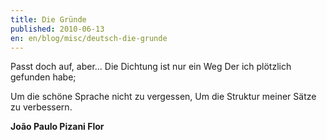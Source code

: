 ```yaml
---
title: Die Gründe
published: 2010-06-13
en: en/blog/misc/deutsch-die-grunde
---
```


Passt doch auf, aber...
Die Dichtung ist nur ein Weg
Der ich plötzlich gefunden habe;

Um die schöne Sprache nicht zu vergessen,
Um die Struktur meiner Sätze zu verbessern.

**João Paulo Pizani Flor**

